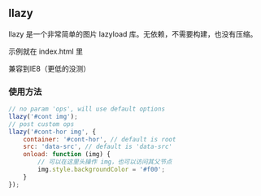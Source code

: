 ## llazy

llazy 是一个非常简单的图片 lazyload 库。无依赖，不需要构建，也没有压缩。

示例就在 index.html 里

兼容到IE8（更低的没测）



### 使用方法

```javascript
// no param 'ops', will use default options
llazy('#cont img');
// post custom ops
llazy('#cont-hor img', {
	container: '#cont-hor', // default is root
	src: 'data-src', // default is 'data-src'
    onload: function (img) {
        // 可以在这里头操作 img，也可以访问其父节点
        img.style.backgroundColor = '#f00';
    }
});
```

